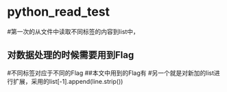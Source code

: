 # python_read_test
#第一次的从文件中读取不同标签的内容到list中，
## 对数据处理的时候需要用到Flag
#不同标签对应于不同的Flag
##本文中用到的Flag有
#另一个就是对新加的list进行扩展，采用的list[-1].append(line.strip())
